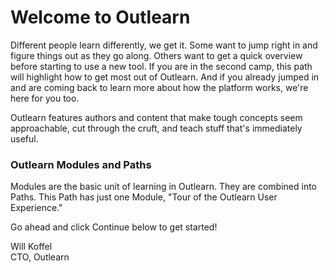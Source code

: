 # Welcome to Outlearn

Different people learn differently, we get it. Some want to jump right in and figure things out as they go along. Others want to get a quick overview before starting to use a new tool. If you are in the second camp, this path will highlight how to get most out of Outlearn. And if you already jumped in and are coming back to learn more about how the platform works, we're here for you too.

Outlearn features authors and content that make tough concepts seem approachable, cut through the cruft, and teach stuff that's immediately useful.

### Outlearn Modules and Paths

Modules are the basic unit of learning in Outlearn. They are combined into Paths. This Path has just one Module, "Tour of the Outlearn User Experience."

Go ahead and click Continue below to get started!

Will Koffel  
CTO, Outlearn
